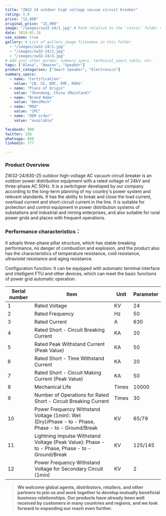```yaml
---
title: "ZW32 24 outdoor high voltage vacuum circuit breaker"
rating: 5.0
price: "12,800"
original_price: "15,999"
image: "/images/zw32-24/1.jpg" # Path relative to the 'static' folder or use Hugo Pipes
date: 2019-01-18
use_xzoom: true
gallery: # List of gallery image filenames in this folder
  - "/images/zw32-24/1.jpg"
  - "/images/zw32-24/2.jpg"
  - "/images/zw32-24/3.jpg"
# Add your other params: summary_specs, technical_specs_table, etc.
tags: ["Alexa", "Amazon", "Speaker"]
product_categories: ["Smart Speaker", "Electronics"]
summary_specs:
  - name: "Certification"
    value: "CB, CE, EMC, EMF, ROHS"
  - name: "Place of Origin"
    value: "Shandong, China (Mainland)"
  - name: "Brand Name"
    value: "OmniMech"
  - name: "MOQ"
    value: "1PC"
  - name: "OEM order"
    value: "available"

facebook: 998
twitter: 156
whatsapp: 666
linkedin: 777    

---
```


### Product Overview

ZW32-24/630-25 outdoor high-voltage AC vacuum circuit breaker is an outdoor power distribution equipment with a rated voltage of 24kV and three-phase AC 50Hz. It is a switchgear developed by our company according to the long-term planning of my country's power system and relevant standards. It has the ability to break and close the load current, overload current and short-circuit current in the line. It is suitable for protection and control equipment in power distribution systems of substations and industrial and mining enterprises, and also suitable for rural power grids and places with frequent operations.
### Performance characteristics：

It adopts three-phase pillar structure, which has stable breaking performance, no danger of combustion and explosion, and the product also has the characteristics of temperature resistance, cold resistance, ultraviolet resistance and aging resistance.

Configuration function: It can be equipped with automatic terminal interface and intelligent FTU and other devices, which can meet the basic functions of power grid automatic operation.

|Serial number|Item|Unit|Parameter|
| ---- | ---- | ---- | ---- |
|1|Rated Voltage|KV|24|
|2|Rated Frequency|Hz|50|
|3|Rated Current|A|630|
|4|Rated Short - Circuit Breaking Current|KA|20|
|5|Rated Peak Withstand Current (Peak Value)|KA|50|
|6|Rated Short - Time Withstand Current|KA|20|
|7|Rated Short - Circuit Making Current (Peak Value)|KA|50|
|8|Mechanical Life|Times|10000|
|9|Number of Operations for Rated Short - Circuit Breaking Current|Times|30|
|10|Power Frequency Withstand Voltage (1min): Wet (Dry)/Phase - to - Phase, Phase - to - Ground/Break|KV|65/79|
|11|Lightning Impulse Withstand Voltage (Peak Value): Phase - to - Phase, Phase - to - Ground/Break|KV|125/145|
|12|Power Frequency Withstand Voltage for Secondary Circuit (1min)|KV|2| 

> **We welcome global agents, distributors, retailers, and other partners to join us and work together to develop mutually beneficial business relationships. Our products have already been well received by customers in many countries and regions, and we look forward to expanding our reach even further.**

